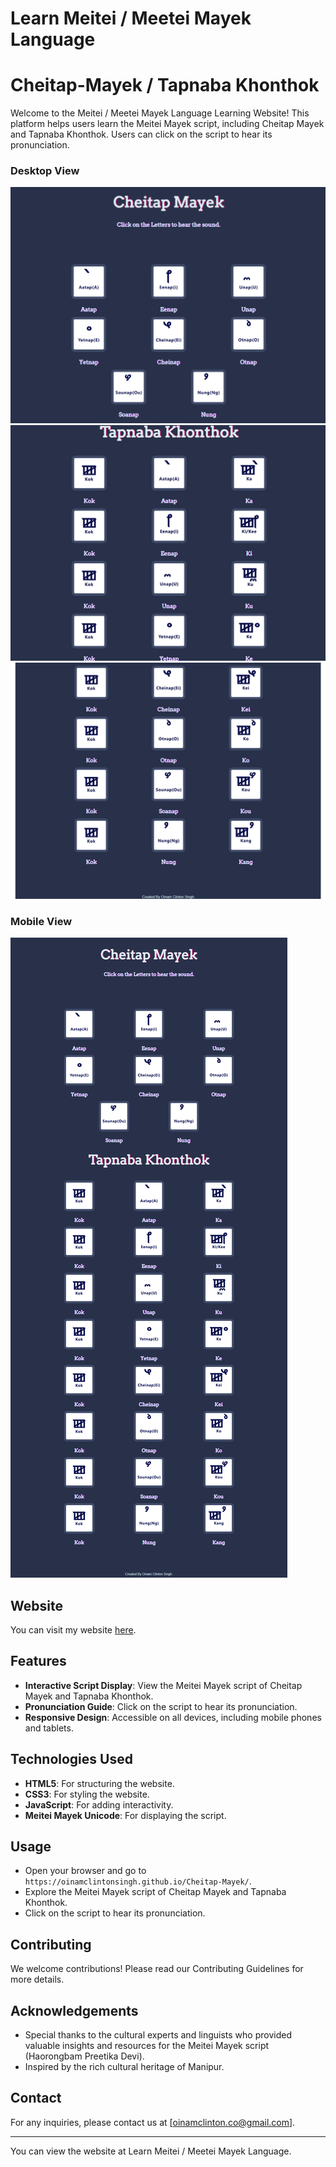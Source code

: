 # Learn Meitei / Meetei Mayek Language
# Cheitap-Mayek / Tapnaba Khonthok

Welcome to the Meitei / Meetei Mayek Language Learning Website! This platform helps users learn the Meitei Mayek script, including Cheitap Mayek and Tapnaba Khonthok. Users can click on the script to hear its pronunciation.

### Desktop View

![Image text](https://github.com/oinamclintonsingh/Cheitap-Mayek/blob/f9b3f7e041b51e7458718e5fb844e9e4c1b57693/images/Cheitap-Mayek/Screent%20shoots/Cheitap-Mayek_011.png) 
![Image text](https://github.com/oinamclintonsingh/Cheitap-Mayek/blob/f9b3f7e041b51e7458718e5fb844e9e4c1b57693/images/Cheitap-Mayek/Screent%20shoots/Cheitap-Mayek_012.png) 
![Image text](https://github.com/oinamclintonsingh/Cheitap-Mayek/blob/f9b3f7e041b51e7458718e5fb844e9e4c1b57693/images/Cheitap-Mayek/Screent%20shoots/Cheitap-Mayek_013.png)

### Mobile View

![Image text](https://github.com/oinamclintonsingh/Cheitap-Mayek/blob/f9b3f7e041b51e7458718e5fb844e9e4c1b57693/images/Cheitap-Mayek/Screent%20shoots/Cheitap%20Mayek_01.png)

## Website

You can visit my website [here](https://oinamclintonsingh.github.io/Cheitap-Mayek/).

## Features

- **Interactive Script Display**: View the Meitei Mayek script of Cheitap Mayek and Tapnaba Khonthok.
- **Pronunciation Guide**: Click on the script to hear its pronunciation.
- **Responsive Design**: Accessible on all devices, including mobile phones and tablets.

## Technologies Used

- **HTML5**: For structuring the website.
- **CSS3**: For styling the website.
- **JavaScript**: For adding interactivity.
- **Meitei Mayek Unicode**: For displaying the script.

## Usage

- Open your browser and go to `https://oinamclintonsingh.github.io/Cheitap-Mayek/`.
- Explore the Meitei Mayek script of Cheitap Mayek and Tapnaba Khonthok.
- Click on the script to hear its pronunciation.

## Contributing

We welcome contributions! Please read our Contributing Guidelines for more details.

## Acknowledgements

- Special thanks to the cultural experts and linguists who provided valuable insights and resources for the Meitei Mayek script (Haorongbam Preetika Devi).
- Inspired by the rich cultural heritage of Manipur.

## Contact

For any inquiries, please contact us at [oinamclinton.co@gmail.com].

---

You can view the website at Learn Meitei / Meetei Mayek Language.

